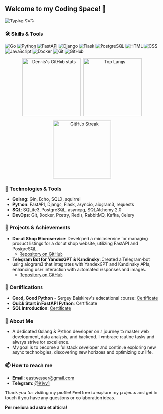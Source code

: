 ## Welcome to my Coding Space! 🌟

![Typing SVG](https://readme-typing-svg.demolab.com?font=Fira+Code&size=24&pause=1000&color=FF8C00&width=435&lines=Greetings%2C+fellows!+👋;Welcome+to+my+GitHub+profile!)

### 🛠 Skills & Tools

![Go](https://img.shields.io/badge/-Go-000?&logo=Go)
![Python](https://img.shields.io/badge/-Python-000?&logo=Python)
![FastAPI](https://img.shields.io/badge/-FastAPI-000?&logo=FastAPI)
![Django](https://img.shields.io/badge/-Django-000?&logo=Django)
![Flask](https://img.shields.io/badge/-Flask-000?&logo=Flask)
![PostgreSQL](https://img.shields.io/badge/-PostgreSQL-000?&logo=PostgreSQL)
![HTML](https://img.shields.io/badge/-HTML-000?&logo=HTML5)
![CSS](https://img.shields.io/badge/-CSS-000?&logo=CSS3)
![JavaScript](https://img.shields.io/badge/-JavaScript-000?&logo=JavaScript)
![Docker](https://img.shields.io/badge/-Docker-000?&logo=Docker)
![Git](https://img.shields.io/badge/-Git-000?&logo=Git)
![GitHub](https://img.shields.io/badge/-GitHub-000?&logo=GitHub)

<p align="center" style="display: flex; justify-content: center; gap: 10px; flex-wrap: wrap;">
  <img src="https://github-readme-stats.vercel.app/api?username=Eastwesser&show_icons=true&theme=radical" alt="Dennis's GitHub stats" height="190" />
  <img src="https://github-readme-stats.vercel.app/api/top-langs/?username=Eastwesser&layout=compact&theme=radical" alt="Top Langs" height="190" />
</p>
<p align="center">
  <img src="https://github-readme-streak-stats.herokuapp.com/?user=Eastwesser&theme=radical" alt="GitHub Streak" height="190" />
</p>


### 🔧 Technologies & Tools
- **Golang**: Gin, Echo, SQLX, squirrel
- **Python**: FastAPI, Django, Flask, asyncio, aiogram3, requests
- **SQL**: SQLite3, PostgreSQL, asyncpg, SQLAlchemy 2.0
- **DevOps**: Git, Docker, Poetry, Redis, RabbitMQ, Kafka, Celery

### 🌟 Projects & Achievements
- **Donut Shop Microservice**: Developed a microservice for managing product listings for a donut shop website, utilizing FastAPI and PostgreSQL.
  - [Repository on GitHub](https://github.com/Eastwesser/DonServalApi)
- **Telegram Bot for YandexGPT & Kandinsky**: Created a Telegram-bot using aiogram3 that integrates with YandexGPT and Kandinsky APIs, enhancing user interaction with automated responses and images.
  - [Repository on GitHub](https://github.com/Eastwesser/CloudMiu)

### 📜 Certifications
- **Good, Good Python** - Sergey Balakirev's educational course: [Certificate](https://stepik.org/cert/2165774)
- **Quick Start in FastAPI Python**: [Certificate](https://stepik.org/cert/2363817)
- **SQL Introduction**: [Certificate](https://stepik.org/cert/2336687)

### 💬 About Me
- A dedicated Golang & Python developer on a journey to master web development, data analysis, and backend. I embrace routine tasks and always strive for excellence.
- My goal is to become a fullstack developer and continue exploring new async technologies, discovering new horizons and optimizing our life.

### 📫 How to reach me
- **Email**: eastwesser@gmail.com
- **Telegram**: [@K1vv1](https://t.me/K1vv1)

Thank you for visiting my profile! Feel free to explore my projects and get in touch if you have any questions or collaboration ideas.

**Per meliora ad astra et altiora!**
